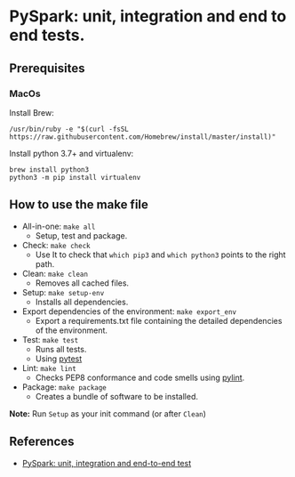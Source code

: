 
PySpark: unit, integration and end to end tests.
=========================

## Prerequisites

### MacOs

Install Brew:
```
/usr/bin/ruby -e "$(curl -fsSL https://raw.githubusercontent.com/Homebrew/install/master/install)"
```

Install python 3.7+ and virtualenv:

```.env
brew install python3
python3 -m pip install virtualenv
```

## How to use the make file
* All-in-one: ```make all```
  * Setup, test and package.
* Check: ```make check```
  * Use It to check that `which pip3` and `which python3` points to the right path.
* Clean: ```make clean```
  * Removes all cached files.
* Setup: ```make setup-env```
  * Installs all dependencies.
* Export dependencies of the environment: ```make export_env```
  * Export a requirements.txt file containing the detailed dependencies of the environment.
* Test: ```make test```
  * Runs all tests.
  * Using [pytest](https://pypi.org/project/pytest/)
* Lint: ```make lint```
  * Checks PEP8 conformance and code smells using [pylint](https://www.pylint.org/).
* Package: ```make package```
  * Creates a bundle of software to be installed.

**Note:** Run `Setup` as your init command (or after `Clean`)

## References
* [PySpark: unit, integration and end-to-end test](shttps://medium.com/@gu.martinm/pyspark-unit-integration-and-end-to-end-tests-c2ba71467d85)
